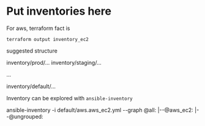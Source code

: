 # Put inventories here

For aws, terraform fact is

`terraform output inventory_ec2` 

suggested structure

inventory/prod/...
inventory/staging/...

...

inventory/default/...


Inventory can be explored with `ansible-inventory`

 ansible-inventory -i default/aws.aws_ec2.yml --graph
@all:
  |--@aws_ec2:
  |--@ungrouped:
